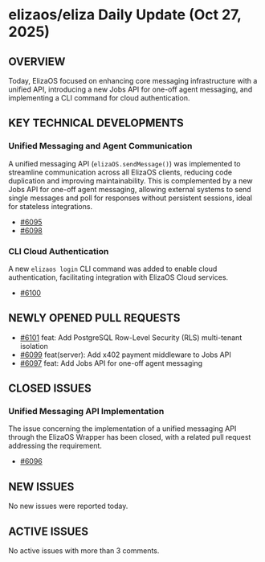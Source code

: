 # elizaos/eliza Daily Update (Oct 27, 2025)
## OVERVIEW 
Today, ElizaOS focused on enhancing core messaging infrastructure with a unified API, introducing a new Jobs API for one-off agent messaging, and implementing a CLI command for cloud authentication.

## KEY TECHNICAL DEVELOPMENTS

### Unified Messaging and Agent Communication
A unified messaging API (`elizaOS.sendMessage()`) was implemented to streamline communication across all ElizaOS clients, reducing code duplication and improving maintainability. This is complemented by a new Jobs API for one-off agent messaging, allowing external systems to send single messages and poll for responses without persistent sessions, ideal for stateless integrations.
- [#6095](https://github.com/elizaos/eliza/pull/6095)
- [#6098](https://github.com/elizaos/eliza/pull/6098)

### CLI Cloud Authentication
A new `elizaos login` CLI command was added to enable cloud authentication, facilitating integration with ElizaOS Cloud services.
- [#6100](https://github.com/elizaos/eliza/pull/6100)

## NEWLY OPENED PULL REQUESTS
- [#6101](https://github.com/elizaos/eliza/pull/6101) feat: Add PostgreSQL Row-Level Security (RLS) multi-tenant isolation
- [#6099](https://github.com/elizaos/eliza/pull/6099) feat(server): Add x402 payment middleware to Jobs API
- [#6097](https://github.com/elizaos/eliza/pull/6097) feat: Add Jobs API for one-off agent messaging

## CLOSED ISSUES

### Unified Messaging API Implementation
The issue concerning the implementation of a unified messaging API through the ElizaOS Wrapper has been closed, with a related pull request addressing the requirement.
- [#6096](https://github.com/elizaos/eliza/issues/6096)

## NEW ISSUES
No new issues were reported today.

## ACTIVE ISSUES
No active issues with more than 3 comments.